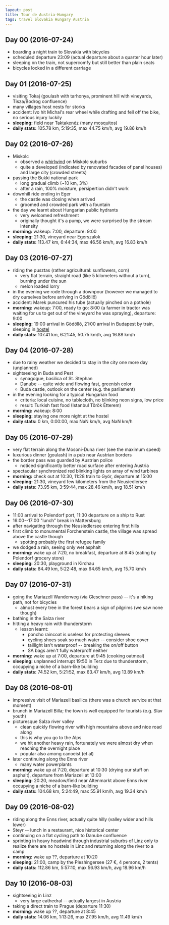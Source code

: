 ```yaml
---
layout: post
title: Tour de Austria-Hungary
tags: travel Slovakia Hungary Austria
---
```


## Day 00 (2016-07-24)

  * boarding a night train to Slovakia with bicycles
  * scheduled departure 23:09 (actual departure about a quarter hour later)
  * sleeping on the train, not supercomfy but still better than plain seats
  * bicycles locked in a different carriage

## Day 01 (2016-07-25)

  * visiting Tokaj (goulash with tarhonya, prominent hill with vineyards,
    Tisza/Bodrog confluence)
  * many villages host nests for storks
  * accident: Ivo hit Michal's rear wheel while drafting and fell off the bike,
    no serious injury luckily
  * **sleeping:** field near Taktakenéz (many mosquitos)
  * **daily stats:** 105.78 km, 5:19:35, max 44.75 km/h, avg 19.86 km/h

## Day 02 (2016-07-26)

  * Miskolc
    * observed a [whirlwind][ww] on Miskolc suburbs
    * quite a developed (indicated by renovated facades of panel houses)
      and large city (crowded streets)
  * passing the Bukki national park
    * long gradual climb (~10 km, 3%)
    * after a rain, 100% moisture, persipertion didn't work
  * downhill ride ending in Eger
    * the castle was closing when arrived
    * groomed and crowded park with a fountain
  * the day we learnt about Hungarian public hydrants
    * very welcomed refreshment
    * originally thought it's a pump, we were surprised by the stream intensity
  * **morning:** wakeup: 7:00, departure: 9:00
  * **sleeping:** 21:30, vineyard near Egerszalok
  * **daily stats:** 113.47 km, 6:44:34, max 46.56 km/h, avg 16.83 km/h

[ww]: https://en.wikipedia.org/wiki/Whirlwind

## Day 03 (2016-07-27)

  * riding the pusztas (rather agricultural: sunflowers, corn)
    * very flat terrain, straight road (like 5 kilometers without a turn),
      burning under the sun
    * melon loaded lorry
  * in the evening we rode through a downpour (however we managed to dry
    ourselves before arriving in Gödöllő)
  * accident: Marek puncured his tube (actually pinched on a pothole)
  * **morning:** wakeup: 7:00, ready to go: 8:00 (a farmer in tractor was
    waiting for us to get out of the vineyard he was spraying), departure: 9:00
  * **sleeping:** 19:00 arrival in Gödöllő, 21:00 arrival in Budapest by train,
    sleeping in [hostel][bb]
  * **daily stats:** 107.41 km, 6:21:45, 50.75 km/h, avg 16.88 km/h

[bb]: http://www.budbudgethostel.com/

## Day 04 (2016-07-28)

  * due to rainy weather we decided to stay in the city one more day (unplanned)
  * sightseeing in Buda and Pest
    * synagogue, basilica of St. Stephan
    * Danube -- quite wide and flowing fast, greenish color
    * Buda castle, outlook on the center (e.g. the parliament)
  * in the evening looking for a typical Hungarian food
    * criteria: local cuisine, no tablecloth, no blinking neon signs, low price
    * result: Turkish fast food (Istanbul Török Étterem)
  * **morning:** wakeup: 8:00
  * **sleeping:** staying one more night at the hostel
  * **daily stats:** 0 km, 0:00:00, max NaN km/h, avg NaN km/h

## Day 05 (2016-07-29)

  * very flat terrain along the Mosoni-Duna river (see the maximum speed)
  * luxurious dinner (goulash) in a pub near Austrian borders
  * the border pass was guarded by Austrian police
    * noticed significantly better road surface after entering Austria
  * spectacular synchronized red blinking lights on array of wind turbines
  * **morning:** check out at 10:30, 11:28 train to Györ, departure at 15:00
  * **sleeping:** 21:30, vineyard few kilometers from the Neusiedlersee
  * **daily stats:** 73.95 km, 3:59:44, max 28.46 km/h, avg 18.51 km/h

## Day 06 (2016-07-30)

  * 11:00 arrival to Polendorf port, 11:30 departure on a ship to Rust
  * 16:00--17:00 "lunch" break in Mattersburg
  * after navigating through the Neusiedlersee entering first hills
  * first climb to monumental Forchenstein castle, the village was spread above
    the castle though
    * spotting probably the first refugee family
  * we dodged a rain, seeing only wet asphalt
  * **morning:** wake up at 7:20, no breakfast, departure at 8:45 (eating by
    Polendorf grocery store)
  * **sleeping:** 20:30, playground in Kirchau
  * **daily stats:** 84.49 km, 5:22:48, max 64.65 km/h, avg 15.70 km/h

## Day 07 (2016-07-31)

  * going the Mariazell Wanderweg (via Gleschner pass) -- it's a hiking path,
    not for bicycles
    * almost every tree in the forest bears a sign of pilgrims (we saw none though)
  * bathing in the Salza river
  * hitting a heavy rain with thunderstorm
    * lesson learnt:
      * poncho raincoat is useless for protecting sleeves
      * cycling shoes soak so much water -- consider shoe cover
      * taillight isn't waterproof -- breaking the on/off button
      * SA bags aren't fully waterproff neither
  * **morning:** wake up at 7:00, departure at 9:45 (cooking oatmeal)
  * **sleeping:** unplanned interrupt 19:50 in Terz due to thunderstorm,
    occupying a niche of a barn-like building
  * **daily stats:** 74.52 km, 5:21:52, max 63.47 km/h, avg 13.89 km/h

## Day 08 (2016-08-01)

  * impressive visit of Mariazell basilica (there was a church service at that moment)
  * brunch in Mariazell Billa; the town is well equipped for tourists (e.g. Slav youth)
  * picturesque Salza river valley
    * clean quickly flowing river with high mountains above and nice road along
    * this is why you go to the Alps
    * we hit another heavy rain, fortunately we were almost dry when reaching
      the overnight place
    * popular also among canoeist (et al)
  * later continuing along the Enns river
    * many water powerplants
  * **morning:** wake up at 7:20, departure at 10:30 (drying our stuff on
    asphalt), departure from Mariazell at 13:00
  * **sleeping:** 20:20, meadow/field near Altenmarkt above Enns river
    occupying a niche of a barn-like building
  * **daily stats:** 104.68 km, 5:24:49, max 55.91 km/h, avg 19.34 km/h

## Day 09 (2016-08-02)

  * riding along the Enns river, actually quite hilly (valley wider and hills lower)
  * Steyr -- lunch in a restaurant, nice historical center
  * continuing on a flat cycling path to Danube confluence
  * sprinting in heavy headwind through industrial suburbs of Linz only to
    realize there are no hostels in Linz and returning along the river to a
    camp
  * **morning:** wake up ??, departure at 10:20 
  * **sleeping:** 21:00, camp by the Pleshingersee (27 €, 4 persons, 2 tents)
  * **daily stats:** 112.86 km, 5:57:10, max 56.93 km/h, avg 18.96 km/h

## Day 10 (2016-08-03)

  * sightseeing in Linz
    * very large cathedral -- actually largest in Austria
  * taking a direct train to Prague (departure 11:30)
  * **morning:** wake up ??, departure at 8:45 
  * **daily stats:** 14.06 km, 1:13:26, max 27.95 km/h, avg 11.49 km/h

